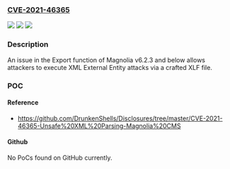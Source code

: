 ### [CVE-2021-46365](https://cve.mitre.org/cgi-bin/cvename.cgi?name=CVE-2021-46365)
![](https://img.shields.io/static/v1?label=Product&message=n%2Fa&color=blue)
![](https://img.shields.io/static/v1?label=Version&message=n%2Fa&color=blue)
![](https://img.shields.io/static/v1?label=Vulnerability&message=n%2Fa&color=brighgreen)

### Description

An issue in the Export function of Magnolia v6.2.3 and below allows attackers to execute XML External Entity attacks via a crafted XLF file.

### POC

#### Reference
- https://github.com/DrunkenShells/Disclosures/tree/master/CVE-2021-46365-Unsafe%20XML%20Parsing-Magnolia%20CMS

#### Github
No PoCs found on GitHub currently.


